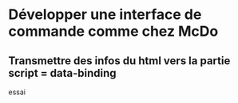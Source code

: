 # Développer une interface de commande comme chez McDo

## Transmettre des infos du html vers la partie script = data-binding
essai
